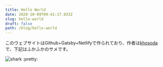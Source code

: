 ```yaml
---
title: Hello World
date: 2020-10-09T09:41:17.033Z
slug: hello-world
draft: false
path: /blog/hello-world
---
```

このウェブサイトはGithub+Gatsby+Netlifyで作られており、作者は[khosoda](https://twitter.com/hawking_h)で、下記はふかふかのサメです。

![shark :pretty:](../images/20201009_bitingsame.jpg "サメ、まごうことなき")